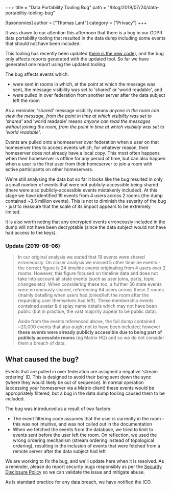 +++
title = "Data Portability Tooling Bug"
path = "/blog/2019/07/24/data-portability-tooling-bug"

[taxonomies]
author = ["Thomas Lant"]
category = ["Privacy"]
+++

It was drawn to our attention this afternoon that there is a bug in our GDPR data portability tooling that resulted in the data dump including some events that should not have been included.

This tooling has recently been updated ([here is the new code](https://github.com/matrix-org/synapse/blob/baf081cd3b040926e2d14dfd1c555307bba59245/synapse/handlers/admin.py#L98)), and the bug only affects reports generated with the updated tool. So far we have generated one report using the updated tooling.

The bug affects events which:
- were sent in rooms in which, at the point at which the message was sent, the message visibility was set to 'shared' or 'world readable', and
- were pulled in over federation from another server after the data subject left the room

As a reminder, 'shared' message visibility means _anyone in the room can view the message, from the point in time at which visibility was set to 'shared'_ and 'world readable' means _anyone can read the messages without joining the room, from the point in time at which visibility was set to 'world readable'_.

Events are pulled onto a homeserver over federation when a user on that homeserver tries to access events which, for whatever reason, their homeserver does not already have a local copy. This most often happens when their homeserver is offline for any period of time, but can also happen when a user is the first user from their homeserver to join a room with active participants on other homeservers.

We're still analysing the data but so far it looks like the bug resulted in only a small number of events that were not publicly-accessible being shared (there were also publicly-accessible events mistakenly included). At this stage we have identified 19 events from 4 users across 2 rooms (the dump contained ~3.5 million events). This is not to diminish the severity of the bug - just to reassure that the scale of its impact appears to be extremely limited.

It is also worth noting that any encrypted events erroneously included in the dump will not have been decryptable (since the data subject would not have had access to the keys).

### Update (2019-08-06)
> In our original analysis we stated that 19 events were shared erroneously. On closer analysis we missed 5 other timeline events - the correct figure is 24 timeline events originating from 4 users over 2 rooms. However, this figure focused on timeline data and does not take into account all state events (such as user joins, parts, topic changes etc). When considering these too, a further 56 state events were erroneously shared, referencing 64 users across these 2 rooms (mainly detailing when users had joined/left the room after the requesting user themselves had left). These membership events contained avatar & display name details which may not have been public (but in practice, the vast majority appear to be public data).
>
> Aside from the events referenced above, the full dump contained ~20,000 events that also ought not to have been included; however **these events were already publicly accessible due to being part of publicly accessible rooms** (eg Matrix HQ) and so we do not consider them a breach of data.

## What caused the bug?

Events that are pulled in over federation are assigned a negative 'stream ordering' ID. This is designed to avoid their being sent down the sync (where they would likely be out of sequence). In normal operation (accessing your homeserver via a Matrix client) these events would be appropriately filtered, but a bug in the data dump tooling caused them to be included.

The bug was introduced as a result of two factors:
- The event filtering code assumes that the user is currently in the room - this was not intuitive, and was not called out in the documentation
- When we fetched the events from the database, we tried to limit to events sent before the user left the room. On reflection, we used the wrong ordering mechanism (stream ordering instead of topological ordering), resulting in the inclusion of events that were fetched from a remote server after the data subject had left

We are working to fix the bug, and we'll update here when it is resolved. As a reminder, please do report security bugs responsibly as per the [Security Disclosure Policy](https://matrix.org/security-disclosure-policy/) so we can validate the issue and mitigate abuse.

As is standard practice for any data breach, we have notified the ICO.
